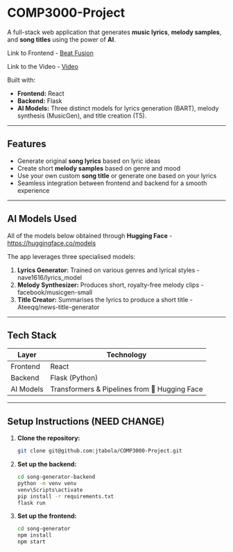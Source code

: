 # COMP3000-Project

A full-stack web application that generates **music lyrics**, **melody samples**, and **song titles** using the power of **AI**.

Link to Frontend - [Beat Fusion](https://beat-fusion.netlify.app)

Link to the Video - [Video](https://www.youtube.com/watch?v=I-QZbI5txHQ)

Built with:

- **Frontend:** React  
- **Backend:** Flask  
- **AI Models:** Three distinct models for lyrics generation (BART), melody synthesis (MusicGen), and title creation (T5).

---

## Features

-  Generate original **song lyrics** based on lyric ideas  
-  Create short **melody samples** based on genre and mood 
-  Use your own custom **song title** or generate one based on your lyrics 
-  Seamless integration between frontend and backend for a smooth experience

---

## AI Models Used

All of the models below obtained through **Hugging Face** - https://huggingface.co/models

The app leverages three specialised models:

1. **Lyrics Generator:** Trained on various genres and lyrical styles - nave1616/lyrics_model
2. **Melody Synthesizer:** Produces short, royalty-free melody clips - facebook/musicgen-small
3. **Title Creator:** Summarises the lyrics to produce a short title - Ateeqq/news-title-generator

---

##  Tech Stack

| Layer     | Technology |
|-----------|------------|
| Frontend  | React      |
| Backend   | Flask (Python)     |
| AI Models | Transformers & Pipelines from 🤗 Hugging Face |

---

##  Setup Instructions (NEED CHANGE)

1. **Clone the repository:**

   ```bash
   git clone git@github.com:jtabola/COMP3000-Project.git
   
2. **Set up the backend:**

   ```bash
   cd song-generator-backend
   python -m venv venv
   venv\Scripts\activate
   pip install -r requirements.txt
   flask run
   
1. **Set up the frontend:**

   ```bash
   cd song-generator
   npm install
   npm start
